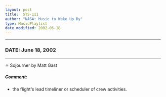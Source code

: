 ```yaml
---
layout: post
title:  STS-111
author: "NASA: Music to Wake Up By"
type: MusicPlaylist
date_modified: 2002-06-18
---
```


----
### DATE: June 18, 2002
----
✧ Sojourner by Matt Gast

##### Comment:
* the flight's lead timeliner or scheduler of crew activities.
